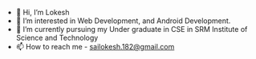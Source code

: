 - 👋 Hi, I’m Lokesh
- 👀 I’m interested in Web Development, and Android Development.
- 🌱 I’m currently pursuing my Under graduate in CSE in  SRM Institute of Science and Technology
- 📫 How to reach me - sailokesh.182@gmail.com

<!---
Loki-182/Loki-182 is a ✨ special ✨ repository because its `README.md` (this file) appears on your GitHub profile.
You can click the Preview link to take a look at your changes.
--->
